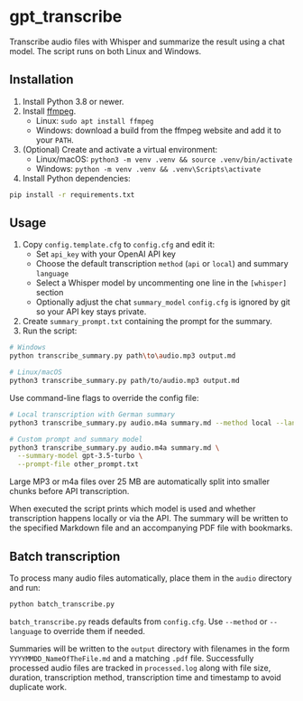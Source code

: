 # gpt_transcribe

Transcribe audio files with Whisper and summarize the result using a chat model.
The script runs on both Linux and Windows.

## Installation

1. Install Python 3.8 or newer.
2. Install [ffmpeg](https://ffmpeg.org/).
   - Linux: `sudo apt install ffmpeg`
   - Windows: download a build from the ffmpeg website and add it to your `PATH`.
3. (Optional) Create and activate a virtual environment:
   - Linux/macOS: `python3 -m venv .venv && source .venv/bin/activate`
   - Windows: `python -m venv .venv && .venv\Scripts\activate`
4. Install Python dependencies:

```bash
pip install -r requirements.txt
```

## Usage
1. Copy `config.template.cfg` to `config.cfg` and edit it:
   - Set `api_key` with your OpenAI API key
   - Choose the default transcription `method` (`api` or `local`) and summary `language`
   - Select a Whisper model by uncommenting one line in the `[whisper]` section
   - Optionally adjust the chat `summary_model`
   `config.cfg` is ignored by git so your API key stays private.
2. Create `summary_prompt.txt` containing the prompt for the summary.
3. Run the script:

```bash
# Windows
python transcribe_summary.py path\to\audio.mp3 output.md

# Linux/macOS
python3 transcribe_summary.py path/to/audio.mp3 output.md
```

Use command-line flags to override the config file:

```bash
# Local transcription with German summary
python3 transcribe_summary.py audio.m4a summary.md --method local --language de

# Custom prompt and summary model
python3 transcribe_summary.py audio.m4a summary.md \
  --summary-model gpt-3.5-turbo \
  --prompt-file other_prompt.txt
```

Large MP3 or m4a files over 25 MB are automatically split into smaller chunks before
API transcription.

When executed the script prints which model is used and whether transcription happens
locally or via the API. The summary will be written to the specified Markdown file and an accompanying
PDF file with bookmarks.

## Batch transcription

To process many audio files automatically, place them in the `audio` directory
and run:

```bash
python batch_transcribe.py
```

`batch_transcribe.py` reads defaults from `config.cfg`. Use `--method` or `--language`
to override them if needed.

Summaries will be written to the `output` directory with filenames in the
form `YYYYMMDD_NameOfTheFile.md` and a matching `.pdf` file. Successfully
processed audio files are tracked in `processed.log` along with file size,
duration, transcription method, transcription time and timestamp to avoid
duplicate work.
